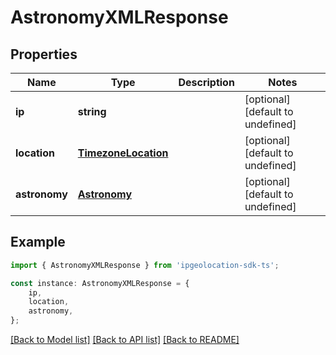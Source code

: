 # AstronomyXMLResponse


## Properties

Name | Type | Description | Notes
------------ | ------------- | ------------- | -------------
**ip** | **string** |  | [optional] [default to undefined]
**location** | [**TimezoneLocation**](TimezoneLocation.md) |  | [optional] [default to undefined]
**astronomy** | [**Astronomy**](Astronomy.md) |  | [optional] [default to undefined]

## Example

```typescript
import { AstronomyXMLResponse } from 'ipgeolocation-sdk-ts';

const instance: AstronomyXMLResponse = {
    ip,
    location,
    astronomy,
};
```

[[Back to Model list]](../README.md#documentation-for-models) [[Back to API list]](../README.md#documentation-for-api-endpoints) [[Back to README]](../README.md)
